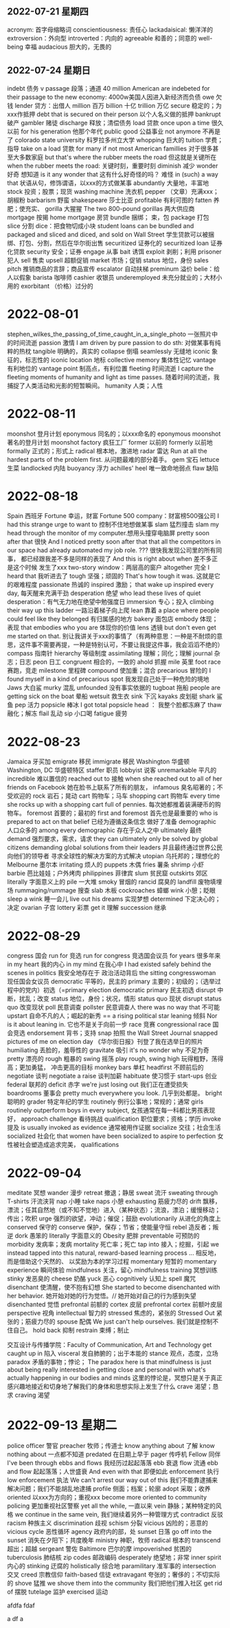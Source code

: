 ## 2022-07-21 星期四
acronym: 首字母缩略词
conscientiousness: 责任心
lackadaisical: 懒洋洋的
extroversion：外向型
introverted：内向的
agreeable 和善的；同意的
well-being  幸福
audacious  胆大的，无畏的

## 2022-07-24 星期日
indebt 债务 v
passage 段落；通道
40 million American are indebeted for their passage to the new economy: 4000w美国人因进入新经济而负债
owe 欠钱
lender 贷方：出借人
million 百万
billion 十亿
trillion 万亿
secure 稳定的；为xxx作抵押
debt that is secured on their person 以个人名义做的抵押
bankrupt 破产
gambler 赌徒
discharge 释放；清偿债务
load 贷款
once upon a time 很久以前
for his generation 他那个年代
public good 公益事业
not anymore 不再是了
colorado state university 科罗拉多州立大学
whopping 巨大的
tuition 学费；指导
take on a load 贷款
for many if not most American famillies 对于很多甚至大多数家庭
but that's where the rubber meets the road 但这就是关键所在
when the rubber meets the road: 关键时刻，重要时刻
diminish 减少
wonder 好奇 想知道
is it any wonder that 这有什么好奇怪的吗？ 难怪
in (such) a way that 状语从句，修饰谓语，以xxx的方式做某事
abundantly 大量地，丰富地
stock 投资；股票；现货
washing machine 洗衣机
pepper （文章）充满xxx；胡椒粉
barbarism 野蛮
shakespeare 莎士比亚
profitable 有利可图的
fatten 养肥；使充实、
gorilla 大猩猩
The two 800-pound gorillas 两大供应商
mortgage 按揭
home mortgage 房贷
bundle  捆绑； 束，包
package 打包
slice 分割
dice：把食物切成小块
student loans can be bundled and packaged and sliced and diced, and sold on Wall Street
学生贷款可以被捆绑、打包、分割，然后在华尔街出售
securitized 证券化的
securitized loan 证券化贷款
security 安全；证券
engage 从事
bait 诱饵
exploit 剥削；利用
prisoner 犯人
sell 售卖
upsell 超额促销
market 市场；促销
status 地位，身份
sales pitch 推销商品的言辞；商品宣传
escalator 自动扶梯
preminum 溢价
belie：给人以假象
barista 咖啡师
cashier 收银员
underemployed 未充分就业的；大材小用的
exorbitant （价格）过分的

# 2022-08-01 
stephen_wilkes_the_passing_of_time_caught_in_a_single_photo 一张照片中的时间流逝
passion 激情
I am driven by pure passion to do sth: 对做某事有纯粹的热枕
tangible 明确的，真实的
collapse 倒塌
seamlessly 无缝地
iconic 象征的，标志性的
iconic location 地标
collective memory 集体性记忆
vantage 有利地位的
vantage point 制高点，有利位置
fleeting 时间流逝
I capture the fleeting moments of humanity and light as time passes. 随着时间的流逝，我捕捉了人类活动和光影的短暂瞬间。
humanity 人类；人性

# 2022-08-11 
moonshot 登月计划
eponymous 同名的；以xxx命名的
eponymous moonshot 著名的登月计划
moonshot factory 疯狂工厂
former 以前的
formerly 以前地
formally 正式的；形式上
radical 根本地，激进地
radar 雷达
Run at all the hardest parts of the problem first. 从问题最难的部分着手。
gem 宝石
lettuce 生菜
landlocked  内陆
buoyancy 浮力
achilles' heel 唯一致命地弱点
flaw  缺陷

# 2022-08-18
Spain 西班牙
Fortune 幸运，财富
Fortune 500 company：财富榜500强公司
I had this strange urge  to want to 控制不住地想做某事
slam 猛烈撞击
slam my head through the monitor of my computer.想用头撞穿电脑屏
pretty soon after that 很快
And I noticed pretty soon after that that all the competitors in our space had already automated my job role. ??? 很快我发现公司里的所有同事， 都已经跟我差不多是同样的表现了
And this is right about when 差不多正是这个时候 发生了xxx
two-story window：两层高的窗户
altogether 完全
I heard that 我听进去了
tough 坚强；顽固的
That's how tough it was. 这就是它的艰难程度
passionate 热诚的
inspired 激励；
that wake up inspired every day, 每天醒来充满干劲
desperation 绝望
who lead these lives of quiet desperation：有气无力地在绝望中勉强度日
immersion 专心；投入
climbing their way up this ladder 一路沿着梯子向上爬
lean 靠着
a place where people could feel like they belonged 有归属感的地方
bakery 面包店
embody 体现；表现
that embodies who you are 体现你的价值
lens 透镜
but don't even get me started on that. 别让我讲关于xxx的事情了（有两种意思：一种是不耐烦的意思，这件事不需要再提，一种是特别认可，不要让我提这件事，我会滔滔不绝的）
compass 指南针
hierarchy 等级制度
assimilating 理解；同化；理解
journal 杂志；日志
peon 日工
congruent 相合的，一致的
ahold 抓握
mile 英里
foot race 赛跑，竞走
milestone 里程碑
compound 使加重；混合
precarious 冒险的
I found myself in a kind of precarious spot 我发现自己处于一种危险的境地
Jaws 大白鲨
murky 混乱
unfounded 没有事实依据的
tugboat 拖船
people are getting sick on the boat 晕船
wetsuit 救生衣
sink 下沉
kayaks 皮划艇
shark 鲨鱼
pep 活力
popsicle 棒冰
I got total popsicle head ： 我整个脸都冻麻了
thaw 融化；解冻
flail 乱动
sip 小口喝
fatigue 疲劳

# 2022-08-23 
Jamaica 牙买加
emigrate 移民
immigrate 移民
Washington 华盛顿
Washington, DC 华盛顿特区
staffer 职员
lobbyist 说客
unremarkable 平凡的
incredible 难以置信的
reached out to 接触
when she reached out to all of her friends on Facebook  她在脸书上联系了所有的朋友，
infamous 臭名昭著的；不受欢迎的
rock 岩石；晃动
cart 购物车；马车
shopping cart 购物车
every time she rocks up with a shopping cart full of pennies. 每次她都推着装满硬币的购物车。
foremost 首要的；最初的
first and foremost 首先也是最重要的
who is prepared to act on that belief 已经为遵循这条信念 做好了准备
demographic 人口众多的
among every demographic 存在于众人之中
ultimately 最终
demand 强烈要求，需求，请求
they can ultimately only be solved  by global citizens demanding global solutions from their leaders 并且最终通过世界公民向他们的领导者  寻求全球性的解决方案的方式解决
utopian 乌托邦的；理想化的
Melbourne 墨尔本
irritating 烦人的
puppets 木偶
fries 薯条
shrimp 小虾
barbie 芭比娃娃；户外烤肉
philippines 菲律宾
slum 贫民窟
outskirts 郊区
literally 字面意义上的
pile 一大堆
smoky 冒烟的
rancid 腐臭的
landfill 废物填埋场
rummaging/rummage   搜查
slab 木板
cockroaches 蟑螂
wink 小憩；眨眼
sleep a wink 睡一会儿
live out his dreams 实现梦想
determined 下定决心的；决定
ovarian 子宫
lottery 彩票
get it 理解
succession 继承

# 2022-08-29
congress 国会
run for 竞选
run for congress 竞选国会议员
for years 很多年来
in my heart 我的内心
in my mind 在我心中
I had existed safely behind the scenes in politics 我安全地存在于 政治活动背后
the sitting congresswoman 现任国会女议员
democratic 平等的，民主的
primary 主要的；初级的；（选举过程中的党内）初选（=primary election
democratic primary 民主初选
disrupt 中断，扰乱；改变
status 地位，身份；状况，情形
status quo 现状
disrupt status quo 改变现状
poll 民意调查
pollster 民意调查人
there was no way that 不可能
upstart 自命不凡的人；崛起的新秀 == a rising political star
leaning 倾斜
Nor is it about leaning in. 它也不是关于向前一步
race 竞赛
congressional race 国会竞选
endorsement 背书；支持
snap 拍照
the Wall Street Journal snapped pictures of me on election day 《华尔街日报》刊登了我在选举日的照片
humiliating 丢脸的，羞辱性的
gravitate 吸引
it's no wonder why 不足为奇
pretty 漂亮的
rough 粗暴的
swing 摇荡
play rough, swing high 玩得粗野，荡得高；更加勇猛， 冲击更高的目标
monkey bars 单杠
headfirst 不顾前后的
negotiate 谈判
negotiate a raise 谈判加薪
habituate 使习惯于
start-ups 创业
federal 联邦的
deficit 赤字
we're just losing out 我们正在遭受损失
boardrooms 董事会
pretty much everywhere you look. 几乎到处都是。
bright 聪明的
grader 特定年纪的学生
routinely 例行公事地；常规的；通常
girls routinely outperform boys in every subject, 女孩通常在每一科都比男孩表现好，
approach challenge 看待挑战
qualification 职位要求；资格；学历
invoke 提及
is usually invoked as evidence 通常被用作证据
socialize 交往；社会生活
socialized 社会化
that women have been socialized to aspire to perfection 女性被社会塑造成追求完美，
qualifications

# 2022-09-04

meditate 冥想
wander 漫步
retreat 撤退；静居
sweat 流汗
sweating through T-shirts 汗流浃背
nap 小睡
take naps 小憩
exhausting 筋疲力尽的
drift 飘移，漂流；任其自然地（或不知不觉地）进入（某种状态）；流浪，漂泊；缓慢移动；传出；吹积
urge 强烈的欲望，冲动；催促；鼓励
evolutionarily 从进化的角度上
conserved 保守的
conserve 保护，保存；节省；使能量守恒
rebel 造反者；叛逆
dork 愚笨的
literally 字面意义的
Obesity 肥胖
preventable 可预防的
morbidity 发病率；发病
mortality 死亡率；死亡
tap into 接入；挖掘，引起
we instead tapped into this natural, reward-based learning process ... 相反地，而是借助这个天然的、 以奖励为本的学习过程
momentary 短暂的
momentary experience 瞬间体验
mindfulness 关注，留心
mindfulness training 冥想训练
stinky 发恶臭的
cheese 奶酪
yuck 恶心
cognitively 认知上
spell 魔咒
disenchant 使清醒，使不抱有幻想
She started to become disenchanted with her behavior. 她开始对她的行为觉悟。// 她开始对自己的行为感到失望
disenchanted 觉悟
prefrontal 前额的
cortex 皮层
prefrontal cortex 前额叶皮层
perspective 视角
intellectual 智力的
stressed 焦虑的，紧张的
Stressed Out 紧张的；筋疲力尽的
spouse 配偶
We just can't help ourselves. 我们就是控制不住自己。
hold back 抑制
restrain 束缚；制止

交互设计与传播学院：Faculty of Communication, Art and Technology
get caught up in 陷入
visceral 发自肺腑的；出于本能的
stance 观点，态度，立场
paradox 矛盾的事物；悖论；
The paradox here  is that mindfulness is just about being really interested  in getting close and personal  with what's actually happening in our bodies and minds 这里的悖论是，冥想只是关于真正感兴趣地接近和切身地了解我们的身体和思想实际上发生了什么
crave 渴望；恳求
craving 渴望

# 2022-09-13 星期二

police officer 警官
preacher 牧师；传道士
know anything about 了解
know nothing about 一点都不知道
predated 在日期上早于
pager 传呼机
Fellow 同伴
I've been through ebbs and flows 我经历过起起落落
ebb 衰退
flow 流通
ebb and flow 起起落落；人世盛衰
And even with that 即便如此
enforcement 执行
low enforcement 执法
We can't arrest our way out of this 我们不能靠逮捕来解决问题；我们不能胡乱地逮捕
profile 侧面；档案；轮廓
adopt 采取；收养
oriented 以xxx为方向的；重视xxx
become more oriented to community policing 更加重视社区警察
yet all the while, 一直以来
vein 静脉；某种特定的风格
we continue in the same vein, 我们继续着另外一种管理方式
contradict 反驳
racism 种族主义
discrimination 歧视
schism 分裂
vicious 凶险的；恶意的
vicious cycle 恶性循环
agency 政府内的部，处
sunset 日落
go off into the sunset 消失在夕阳下；共度晚年
ministry 神职，牧师
radical 根本的
transcend 超出；超越
sergeant 警佐
Baltimore 巴尔的摩
impoverished 贫困的
tuberculosis 肺结核
zip codes 邮政编码
desperately 绝望地；非常
inner spirit 内心的
stinking 迂腐的
holistically 综合地
paramilitary 准军事的
intersection 交叉
creed 宗教信仰
faith-based 信徒
extravagant 夸张的；奢侈的；不切实际的
shove 猛推
we shove them into the community 我们把他们推入社区
get rid of 摆脱
tutelage 监护
exercised 运动

 afdfa 
 fdaf

 a
 df
 a
